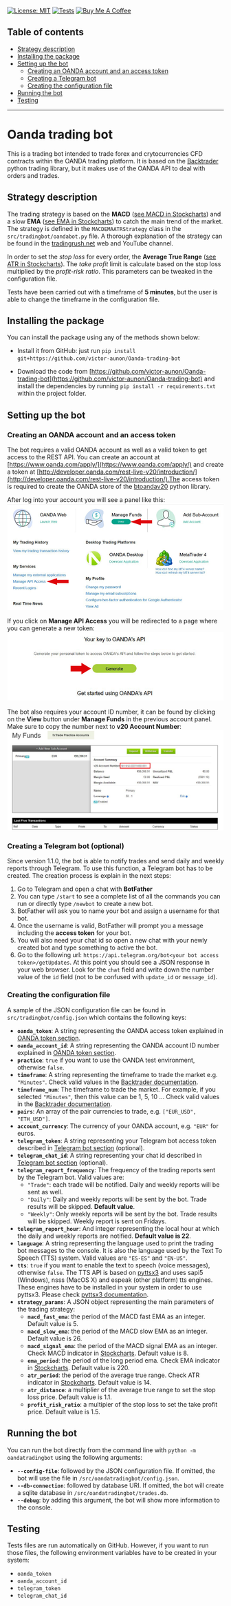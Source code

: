  [![License: MIT](https://img.shields.io/badge/License-MIT-green.svg)](https://github.com/victor-aunon/Oanda-trading-bot/blob/develop/LICENSE) [![Tests](https://github.com/victor-aunon/Oanda-trading-bot/actions/workflows/tests.yml/badge.svg)](https://github.com/victor-aunon/Oanda-trading-bot/actions/workflows/tests.yml)  <a href="https://www.buymeacoffee.com/victoraunon" target="_blank"><img  height="40px" src="https://cdn.buymeacoffee.com/buttons/v2/default-blue.png" alt="Buy Me A Coffee" style="height: 20px !important;width: 72px !important;" ></a>

## Table of contents
 - [Strategy description](#strategy-description)
 - [Installing the package](#installing-the-package)
 - [Setting up the bot](#setting-up-the-bot)
     - [Creating an OANDA account and an access token](#creating-an-oanda-account-and-an-access-token)
     - [Creating a Telegram bot](#creating-a-telegram-bot-optional)
     - [Creating the configuration file](#creating-the-configuration-file)
 - [Running the bot](#running-the-bot)
 - [Testing](#testing)

---

# Oanda trading bot

This is a trading bot intended to trade forex and crytocurrencies CFD contracts
within the OANDA trading platform. It is based on the [Backtrader](https://www.backtrader.com/) python trading library, but it makes use of the OANDA API to deal with orders and trades.

## Strategy description

The trading strategy is based on the **MACD** ([see MACD in Stockcharts](https://school.stockcharts.com/doku.php?id=technical_indicators:moving_average_convergence_divergence_macd)) and a slow **EMA** ([see EMA in Stockcharts](https://school.stockcharts.com/doku.php?id=technical_indicators:moving_averages)) to catch the main trend of the market. The strategy is defined in the `MACDEMAATRStrategy` class in the `src/tradingbot/oandabot.py` file. A thorough explanation of the strategy can be found in the [tradingrush.net](https://tradingrush.net/i-risked-macd-trading-strategy-100-times-heres-what-happened/) web and YouTube channel.

In order to set the _stop loss_ for every order, the **Average True Range** ([see ATR in Stockcharts](https://school.stockcharts.com/doku.php?id=technical_indicators:average_true_range_atr)). The _take profit_ limit is calculate based on the stop loss multiplied by the _profit-risk ratio_. This parameters can be tweaked in the configuration file.

Tests have been carried out with a timeframe of **5 minutes**, but the user is able to change the timeframe in the configuration file.

## Installing the package

You can install the package using any of the methods shown below:

- Install it from GitHub: just run `pip install git+https://github.com/victor-aunon/Oanda-trading-bot`

- Download the code from [https://github.com/victor-aunon/Oanda-trading-bot](https://github.com/victor-aunon/Oanda-trading-bot) and install the dependencies by running `pip install -r requirements.txt` within the project folder.

## Setting up the bot

### **Creating an OANDA account and an access token**

The bot requires a valid OANDA account as well as a valid token to get access to the REST API. You can create an account at [https://www.oanda.com/apply/](https://www.oanda.com/apply/) and create a token at [http://developer.oanda.com/rest-live-v20/introduction/](http://developer.oanda.com/rest-live-v20/introduction/).The access token is required to create the OANDA store of the [btoandav20](https://github.com/happydasch/btoandav20) python library.

After log into your account you will see a panel like this:
![panel](/readme_files/log-in.jpg)

If you click on **Manage API Access** you will be redirected to a page where you can generate a new token:
![token](/readme_files/token.jpg)

The bot also requires your account ID number, it can be found by clicking on the **View** button under **Manage Funds** in the previous account panel. Make sure to copy the number next to **v20 Account Number**:
![account-id](/readme_files/account-id.jpg)

### **Creating a Telegram bot (optional)**

Since version 1.1.0, the bot is able to notify trades and send daily and weekly reports through Telegram. To use this function, a Telegram bot has to be created. The creation process is explain in the next steps: 

 1. Go to Telegram and open a chat with **BotFather**
 2. You can type `/start` to see a complete list of all the commands you can run or directly type `/newbot` to create a new bot.
 3. BotFather will ask you to name your bot and assign a username for that bot.
 4. Once the username is valid, BotFather will prompt you a message including the **access token** for your bot.
 5. You will also need your chat id so open a new chat with your newly created bot and type something to active the bot.
 6. Go to the following url: `https://api.telegram.org/bot<your bot access token>/getUpdates`. At this point you should see a JSON response in your web browser. Look for the `chat` field and write down the number value of the `id` field (not to be confused with `update_id` or `message_id`).

 ### **Creating the configuration file**

 A sample of the JSON configuration file can be found in `src/tradingbot/config.json` which contains the following keys:

 - **`oanda_token`**: A string representing the OANDA access token explained in [OANDA token section](#creating-an-oanda-account-and-an-access-token).
 - **`oanda_account_id`**: A string representing the OANDA account ID number explained in [OANDA token section](#creating-an-oanda-account-and-an-access-token).
 - **`practice`**: `true` if you want to use the OANDA test environment, otherwise `false`.
 - **`timeframe`**: A string representing the timeframe to trade the market e.g. `"Minutes"`. Check valid values in the [Backtrader documentation](https://www.backtrader.com/docu/live/oanda/oanda/#oandadata).
 - **`timeframe_num`**: The timeframe to trade the market. For example, if you selected `"Minutes"`, then this value can be 1, 5, 10 ... Check valid values in the [Backtrader documentation](https://www.backtrader.com/docu/live/oanda/oanda/#oandadata).
 - **`pairs`**: An array of the pair currencies to trade, e.g. `["EUR_USD", "ETH_USD"]`.
 - **`account_currency`**: The currency of your OANDA account, e.g. `"EUR"` for euros.
 - **`telegram_token`**: A string representing your Telegram bot access token described in [Telegram bot section](#creating-a-telegram-bot-optional) (optional).
 - **`telegram_chat_id`**: A string representing your chat id described in [Telegram bot section](#creating-a-telegram-bot-optional) (optional).
 - **`telegram_report_frequency`**: The frequency of the trading reports sent by the Telegram bot. Valid values are:
     - `"Trade"`: each trade will be notified. Daily and weekly reports will be sent as well.
     - `"Daily"`: Daily and weekly reports will be sent by the bot. Trade results will be skipped. **Default value**.
     - `"Weekly"`: Only weekly reports will be sent by the bot. Trade results will be skipped. Weekly report is sent on Fridays.
 - **`telegram_report_hour`**: And integer representing the local hour at which the daily and weekly reports are notified. **Default value is 22**.
 - **`language`**: A string representing the language used to print the trading bot messages to the console. It is also the language used by the Text To Speech (TTS) system. Valid values are `"ES-ES"` and `"EN-US"`.
 - **`tts`**: `true` if you want to enable the text to speech (voice messages), otherwise `false`. The TTS API is based on [pyttsx3](https://pyttsx3.readthedocs.io/en/latest/) and uses sapi5 (Windows), nsss (MacOS X) and espeak (other platform) tts engines. These engines have to be installed in your system in order to use pyttsx3. Please check [pyttsx3 documentation](https://pyttsx3.readthedocs.io/en/latest/).
 - **`strategy_params`**: A JSON object representing the main parameters of the trading strategy:
     - **`macd_fast_ema`**: the period of the MACD fast EMA as an integer. Default value is 5.
     - **`macd_slow_ema`**: the period of the MACD slow EMA as an integer. Default value is 26.
     - **`macd_signal_ema`**: the period of the MACD signal EMA as an integer. Check MACD indicator in [Stockcharts](https://school.stockcharts.com/doku.php?id=technical_indicators:moving_average_convergence_divergence_macd). Default value is 8.
     - **`ema_period`**: the period of the long period ema. Check EMA indicator in [Stockcharts](https://school.stockcharts.com/doku.php?id=technical_indicators:moving_averages). Default value is 220.
     - **`atr_period`**: the period of the average true range. Check ATR indicator in [Stockcharts](https://school.stockcharts.com/doku.php?id=technical_indicators:average_true_range_atr). Default value is 14.
     - **`atr_distance`**: a multiplier of the average true range to set the stop loss price. Default value is 1.1.
     - **`profit_risk_ratio`**: a multipier of the stop loss to set the take profit price. Default value is 1.5.

## Running the bot

You can run the bot directly from the command line with `python -m oandatradingbot` using the following arguments:

- **`--config-file`**: followed by the JSON configuration file. If omitted, the bot will use the file in `/src/oandatradingbot/config.json`.
- **`--db-connection`**: followed by database URI. If omitted, the bot will create a sqlite database in `/src/oandatradingbot/trades.db`.
- **`--debug`**: by adding this argument, the bot will show more information to the console.

## Testing

Tests files are run automatically on GitHub. However, if you want to run those files, the following environment variables have to be created in your system:

- `oanda_token`
- `oanda_account_id`
- `telegram_token`
- `telegram_chat_id`
